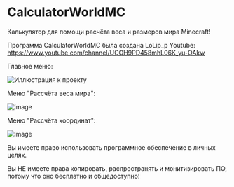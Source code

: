 # CalculatorWorldMC
Калькулятор для помощи расчёта веса и размеров мира Minecraft!

Программа CalculatorWorldMC была создана LoLip_p
Youtube: https://www.youtube.com/channel/UCOH9PD458mhL06K_yu-OAkw

Главное меню:
 
![Иллюстрация к проекту](https://user-images.githubusercontent.com/95537683/212301385-3cfa183b-fdfc-4e2d-8004-8e4a70dc8cda.png)

Меню "Рассчёта веса мира":
 
![image](https://user-images.githubusercontent.com/95537683/212301647-d571edb5-063c-40ac-a7eb-2cdd7f5d88dc.png)

Меню "Рассчёта координат":
 
![image](https://user-images.githubusercontent.com/95537683/212301735-b6087156-65d7-4a11-9189-07fb9ca2c330.png)

Вы имеете право использовать программное обеспечение в личных целях.

Вы НЕ имеете права копировать, распространять и монитизировать ПО,
потому что оно бесплатно и общедоступно!
